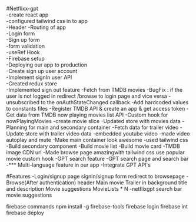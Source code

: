 #Netflixx-gpt    
-create react app   
-configured tailwind css in to app      
-Header 
-Routing of app     
-Login form     
-Sign up form       
-form validation        
-useRef Hook        
-Firebase setup     
-Deploying our app to production        
-Create sign up user account        
-Implement signIn user API      
-Created redux store        
-Implemented sign out feature
-Fetch from TMDB movies
-BugFix : if the user is not logged in redirect /browse to login page and vice versa
-unsubscribed to the onAuthStateChanged callback
-Add hardcoded values to constants files
-Register TMDB API & create an app & get access token
-Get data from TMDB now playing movies list API
-Custom hook for nowPlayingMovies
-create movie slice
-Updated store with movies data
-Planning for main and secondary container
-Fetch data for trailer video
-Update store with trailer video data
-embedded youtube video
-made video autoplay and mute
-Make main container look awesome
-used tailwind css
-Build secondary component
-Build movie list
-Build movie card
-TMDB image CDN url
-Made browse page amazingwith tailwind css
use popular movie custom hook
-GPT search feature
-GPT search page and search bar
-*** Multi-language feature in our app
-Integrate GPT API's


#Features 
-Login/signup page
    signin/signup form
    redirect to browsepage
-Browse(After authentication)
    header
    Main movie
        Trailer in background
        title and description
        Movie suggestions
            MovieLists * N
-netflixgpt
    search bar
    movie suggestions
 

firebase commands
npm install -g firebase-tools
firebase login
firebase int
firebase deploy